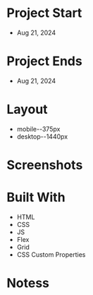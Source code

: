 # Project Start
- Aug 21, 2024

# Project Ends
- Aug 21, 2024

# Layout
- mobile--375px
- desktop--1440px

# Screenshots

# Built With
- HTML
- CSS
- JS
- Flex
- Grid
- CSS Custom Properties

# Notess